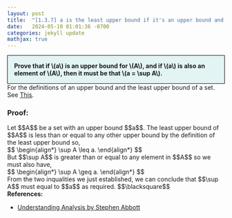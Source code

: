 ```yaml
---
layout: post
title:  "[1.3.7] a is the least upper bound if it's an upper bound and it's in the set."
date:   2024-05-10 01:01:36 -0700
categories: jekyll update
mathjax: true
---
```

<div style="background-color: #E3F4F4; padding: 15px 15px 15px 15px; border:1px solid black;">
  <b>Prove that if \(a\) is an upper bound for \(A\), and if \(a\) is also an element of \(A\), then it must be that \(a = \sup A\).</b>
</div>
For the definitions of an upper bound and the least upper bound of a set. See <a href="https://strncat.github.io/jekyll/update/2024/05/03/analysis-set-bounded.html">This</a>.
<br>
<h3>Proof:</h3>
Let $$A$$ be a set with an upper bound $$a$$. The least upper bound of $$A$$ is less than or equal to any other upper bound by the definition of the least upper bound so,
<div>
$$
\begin{align*}
\sup A \leq a.
\end{align*}
$$
</div>
But $$\sup A$$ is greater than or equal to any element in $$A$$ so we must also have,
<div>
$$
\begin{align*}
\sup A \geq a.
\end{align*}
$$
</div>
From the two inqualities we just established, we can conclude that $$\sup A$$ must equal to $$a$$ as required.
$$\blacksquare$$
<br>
<!------------------------------------------------------------------------------------>
<b>References:</b>
<ul>
<li><a href="https://www.amazon.com/Understanding-Analysis-Undergraduate-Texts-Mathematics/dp/1493927116">Understanding Analysis by Stephen Abbott</a></li>
</ul>